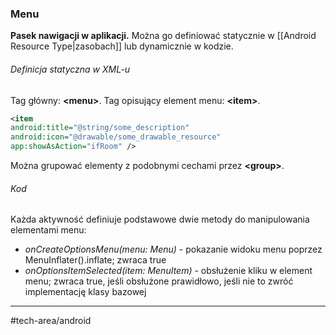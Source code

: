 ### Menu
**Pasek nawigacji w aplikacji.**
Można go definiować statycznie w [[Android Resource Type|zasobach]] lub dynamicznie w kodzie. 

###### Definicja statyczna w XML-u
Tag główny: __\<menu>__.
Tag opisujący element menu: __\<item>__.
```xml
<item 
android:title="@string/some_description"
android:icon="@drawable/some_drawable_resource"
app:showAsAction="ifRoom" />
```
Można grupować elementy z podobnymi cechami przez __\<group>__.

###### Kod
Każda aktywność definiuje podstawowe dwie metody do manipulowania elementami menu:

- _onCreateOptionsMenu(menu: Menu)_ - pokazanie widoku menu poprzez MenuInflater().inflate; zwraca true
- _onOptionsItemSelected(item: MenuItem)_ - obsłużenie kliku w element menu; zwraca true, jeśli obsłużone prawidłowo, jeśli nie to zwróć implementację klasy bazowej

---
#tech-area/android 